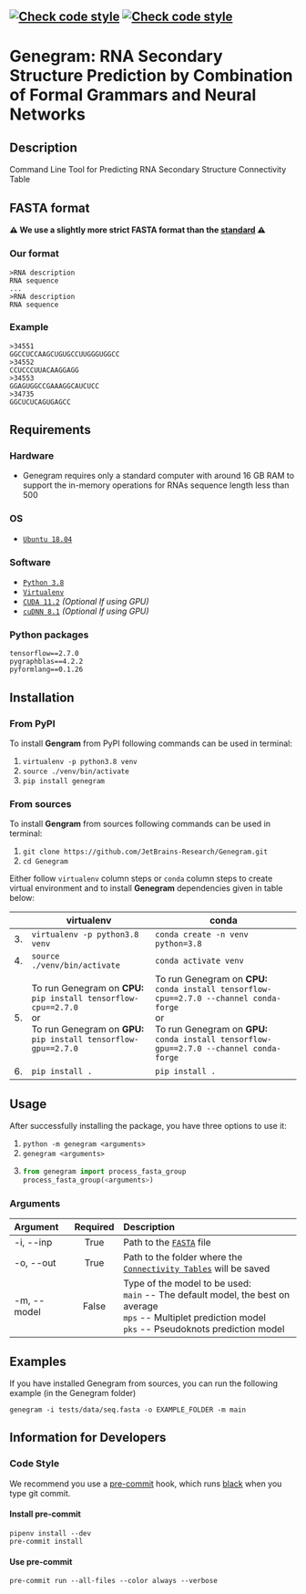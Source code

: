 [![Check code style](https://github.com/JetBrains-Research/Genegram/actions/workflows/lint.yml/badge.svg)](https://github.com/JetBrains-Research/Genegram/actions/workflows/lint.yml)
[![Check code style](https://github.com/JetBrains-Research/Genegram/actions/workflows/test.yml/badge.svg)](https://github.com/JetBrains-Research/Genegram/actions/workflows/test.yml)
---

# Genegram: RNA Secondary Structure Prediction by Combination of Formal Grammars and Neural Networks

## Description

Command Line Tool for Predicting RNA Secondary Structure Connectivity Table

## FASTA format

**⚠️ We use a slightly more strict FASTA format than the [standard](https://en.wikipedia.org/wiki/FASTA_format) ⚠️**

### Our format

```text
>RNA description
RNA sequence
...
>RNA description
RNA sequence
```

### Example

```text
>34551
GGCCUCCAAGCUGUGCCUUGGGUGGCC
>34552
CCUCCCUUACAAGGAGG
>34553
GGAGUGGCCGAAAGGCAUCUCC
>34735
GGCUCUCAGUGAGCC
```

## Requirements

### Hardware

* Genegram requires only a standard computer with around 16 GB RAM to support the in-memory operations for RNAs sequence length less than 500

### OS

* [`Ubuntu 18.04`](https://releases.ubuntu.com/18.04/)

### Software

* [`Python 3.8`](https://www.python.org/downloads/release/python-380/)
* [`Virtualenv`](https://virtualenv.pypa.io/en/latest/installation/)
* [`CUDA 11.2`](https://developer.nvidia.com/cuda-11.2.0-download-archive) *(Optional If using GPU)*
* [`cuDNN 8.1`](https://developer.nvidia.com/cudnn) *(Optional If using GPU)*

### Python packages

```text
tensorflow==2.7.0
pygraphblas==4.2.2
pyformlang==0.1.26
```

## Installation

### From PyPI

To install **Gengram** from PyPI following commands can be used in terminal:

1. `virtualenv -p python3.8 venv`
2. `source ./venv/bin/activate`
3. `pip install genegram`

### From sources

To install **Gengram** from sources following commands can be used in terminal:

1. `git clone https://github.com/JetBrains-Research/Genegram.git`
2. `cd Genegram`

Either follow `virtualenv` column steps or `conda` column steps to create virtual environment
and to install **Genegram** dependencies given in table below:

|  | virtualenv                                                                                                                                             | conda                                                                                                                                                                                                  |
| --- |--------------------------------------------------------------------------------------------------------------------------------------------------------|--------------------------------------------------------------------------------------------------------------------------------------------------------------------------------------------------------|
| 3. | `virtualenv -p python3.8 venv`                                                                                                                         | `conda create -n venv python=3.8`                                                                                                                                                                      |
| 4. | `source ./venv/bin/activate`                                                                                                                           | `conda activate venv`                                                                                                                                                                                  |
| 5. | To run Genegram on **CPU:** <br> `pip install tensorflow-cpu==2.7.0` <br> or <br> To run Genegram on **GPU:** <br> `pip install tensorflow-gpu==2.7.0` | To run Genegram on **CPU:** <br> `conda install tensorflow-cpu==2.7.0 --channel conda-forge` <br> or <br> To run Genegram on **GPU:** <br> `conda install tensorflow-gpu==2.7.0 --channel conda-forge` |
| 6. | `pip install .` | `pip install .` |

## Usage

After successfully installing the package, you have three options to use it:

1. `python -m genegram <arguments>`
2. `genegram <arguments>`
3. ```Python
   from genegram import process_fasta_group
   process_fasta_group(<arguments>)
   ```

### Arguments

Argument | Required | Description
:--- | :---: | :---
-i, --inp | True | Path to the [`FASTA`](http://genetics.bwh.harvard.edu/pph/FASTA.html) file
-o, --out | True | Path to the folder where the [`Connectivity Tables`](http://rna.urmc.rochester.edu/Text/File_Formats.html#CT) will be saved
-m, --model | False | Type of the model to be used: </br> `main` -- The default model, the best on average </br> `mps` -- Multiplet prediction model </br> `pks` -- Pseudoknots prediction model

## Examples

If you have installed Genegram from sources, you can run the following example (in the Genegram folder)

`genegram -i tests/data/seq.fasta -o EXAMPLE_FOLDER -m main`

## Information for Developers

### Code Style

We recommend you use a [pre-commit](https://pre-commit.com/#install) hook, which runs [black](https://github.com/psf/black) when you type git commit.

#### Install pre-commit

```shell
pipenv install --dev
pre-commit install
```

#### Use pre-commit

```shell
pre-commit run --all-files --color always --verbose
```

